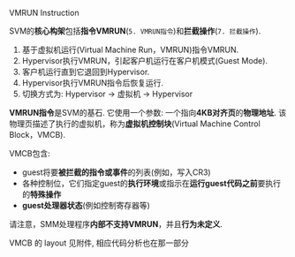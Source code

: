 VMRUN Instruction

SVM的**核心构架**包括**指令VMRUN**(`5. VMRUN指令`)和**拦截操作**(`7. 拦截操作`). 

1. 基于虚拟机运行(Virtual Machine Run，VMRUN)指令VMRUN. 
2. Hypervisor执行VMRUN，引起客户机运行在客户机模式(Guest Mode). 
3. 客户机运行直到它退回到Hypervisor. 
4. Hypervisor执行VMRUN指令后恢复运行. 
5. 切换方式为: Hypervisor -> 虚拟机 -> Hypervisor

**VMRUN指令**是SVM的基石. 它使用一个参数: 一个指向**4KB对齐页**的**物理地址**. 该物理页描述了执行的虚拟机，称为**虚拟机控制块**(Virtual Machine Control Block，VMCB). 

VMCB包含: 
* guest将要**被拦截的指令或事件**的列表(例如，写入CR3)
* 各种控制位，它们指定guest的**执行环境**或指示在**运行guest代码之前**要执行的**特殊操作**
* **guest处理器状态**(例如控制寄存器等)

请注意，SMM处理程序**内部不支持VMRUN**，并且**行为未定义**. 

VMCB 的 layout 见附件, 相应代码分析也在那一部分
